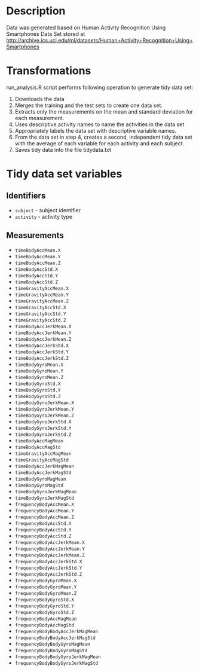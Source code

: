 # Description

Data was generated based on Human Activity Recognition Using Smartphones Data Set stored at http://archive.ics.uci.edu/ml/datasets/Human+Activity+Recognition+Using+Smartphones

# Transformations
run_analysis.R script performs following operation to generate tidy data set:

1. Downloads the data
1. Merges the training and the test sets to create one data set.
1. Extracts only the measurements on the mean and standard deviation for each measurement. 
1. Uses descriptive activity names to name the activities in the data set
1. Appropriately labels the data set with descriptive variable names. 
1. From the data set in step 4, creates a second, independent tidy data set with the average of each variable for each activity and each subject.
1. Saves tidy data into the file tidydata.txt

# Tidy data set variables

## Identifiers

* `subject` - subject identifier 
* `activity` - activity type

## Measurements

 * `timeBodyAccMean.X`
 * `timeBodyAccMean.Y`
 * `timeBodyAccMean.Z`
 * `timeBodyAccStd.X`
 * `timeBodyAccStd.Y`
 * `timeBodyAccStd.Z`
 * `timeGravityAccMean.X`
 * `timeGravityAccMean.Y`
 * `timeGravityAccMean.Z`
 * `timeGravityAccStd.X`
 * `timeGravityAccStd.Y`
 * `timeGravityAccStd.Z`
 * `timeBodyAccJerkMean.X`
 * `timeBodyAccJerkMean.Y`
 * `timeBodyAccJerkMean.Z`
 * `timeBodyAccJerkStd.X`
 * `timeBodyAccJerkStd.Y`
 * `timeBodyAccJerkStd.Z`
 * `timeBodyGyroMean.X`
 * `timeBodyGyroMean.Y`
 * `timeBodyGyroMean.Z`
 * `timeBodyGyroStd.X`
 * `timeBodyGyroStd.Y`
 * `timeBodyGyroStd.Z`
 * `timeBodyGyroJerkMean.X`
 * `timeBodyGyroJerkMean.Y`
 * `timeBodyGyroJerkMean.Z`
 * `timeBodyGyroJerkStd.X`
 * `timeBodyGyroJerkStd.Y`
 * `timeBodyGyroJerkStd.Z`
 * `timeBodyAccMagMean`
 * `timeBodyAccMagStd`
 * `timeGravityAccMagMean`
 * `timeGravityAccMagStd`
 * `timeBodyAccJerkMagMean`
 * `timeBodyAccJerkMagStd`
 * `timeBodyGyroMagMean`
 * `timeBodyGyroMagStd`
 * `timeBodyGyroJerkMagMean`
 * `timeBodyGyroJerkMagStd`
 * `frequencyBodyAccMean.X`
 * `frequencyBodyAccMean.Y`
 * `frequencyBodyAccMean.Z`
 * `frequencyBodyAccStd.X`
 * `frequencyBodyAccStd.Y`
 * `frequencyBodyAccStd.Z`
 * `frequencyBodyAccJerkMean.X`
 * `frequencyBodyAccJerkMean.Y`
 * `frequencyBodyAccJerkMean.Z`
 * `frequencyBodyAccJerkStd.X`
 * `frequencyBodyAccJerkStd.Y`
 * `frequencyBodyAccJerkStd.Z`
 * `frequencyBodyGyroMean.X`
 * `frequencyBodyGyroMean.Y`
 * `frequencyBodyGyroMean.Z`
 * `frequencyBodyGyroStd.X`
 * `frequencyBodyGyroStd.Y`
 * `frequencyBodyGyroStd.Z`
 * `frequencyBodyAccMagMean`
 * `frequencyBodyAccMagStd`
 * `frequencyBodyBodyAccJerkMagMean`
 * `frequencyBodyBodyAccJerkMagStd`
 * `frequencyBodyBodyGyroMagMean`
 * `frequencyBodyBodyGyroMagStd`
 * `frequencyBodyBodyGyroJerkMagMean`
 * `frequencyBodyBodyGyroJerkMagStd`


